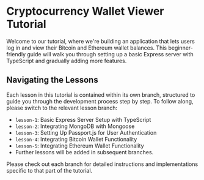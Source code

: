 # Cryptocurrency Wallet Viewer Tutorial

Welcome to our tutorial, where we're building an application that lets users log in and view their Bitcoin and Ethereum wallet balances. This beginner-friendly guide will walk you through setting up a basic Express server with TypeScript and gradually adding more features.

## Navigating the Lessons

Each lesson in this tutorial is contained within its own branch, structured to guide you through the development process step by step. To follow along, please switch to the relevant lesson branch:

- `lesson-1`: Basic Express Server Setup with TypeScript
- `lesson-2`: Integrating MongoDB with Mongoose
- `lesson-3`: Setting Up Passport.js for User Authentication
- `lesson-4`: Integrating Bitcoin Wallet Functionality
- `lesson-5`: Integrating Ethereum Wallet Functionality
- Further lessons will be added in subsequent branches.

Please check out each branch for detailed instructions and implementations specific to that part of the tutorial.
